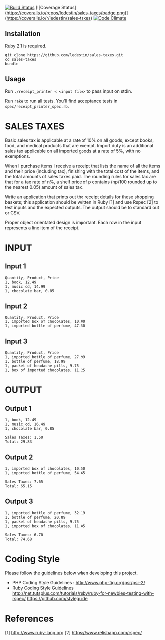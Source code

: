 [![Build Status](https://travis-ci.org/ledestin/sales-taxes.png)](https://travis-ci.org/ledestin/sales-taxes)
[![Coverage Status] (https://coveralls.io/repos/ledestin/sales-taxes/badge.png)] (https://coveralls.io/r/ledestin/sales-taxes)
[![Code Climate](https://codeclimate.com/github/ledestin/sales-taxes.png)](https://codeclimate.com/github/ledestin/sales-taxes)

## Installation

Ruby 2.1 is required.

```
git clone https://github.com/ledestin/sales-taxes.git
cd sales-taxes
bundle
```

## Usage

Run `./receipt_printer < <input file>` to pass input on stdin.

Run `rake` to run all tests. You'll find acceptance tests in
`spec/receipt_printer_spec.rb`.

# SALES TAXES

Basic sales tax is applicable at a rate of 10% on all goods, except books, food, and medical products that are exempt. Import duty is an additional sales tax applicable on all imported goods at a rate of 5%, with no exemptions.

When I purchase items I receive a receipt that lists the name of all the items and their price (including tax), finishing with the total cost of the items, and the total amounts of sales taxes paid. The rounding rules for sales tax are that for a tax rate of n%, a shelf price of p contains (np/100 rounded up to the nearest 0.05) amount of sales tax.

Write an application that prints out the receipt details for these shopping baskets; this application should be written in Ruby [1] and use Rspec [2] to test inputs and the expected outputs. The output should be to standard out or CSV.

Proper object orientated design is important. Each row in the input represents a line item of the receipt.

# INPUT

## Input 1
```
Quantity, Product, Price
1, book, 12.49
1, music cd, 14.99
1, chocolate bar, 0.85
```

## Input 2
```
Quantity, Product, Price
1, imported box of chocolates, 10.00
1, imported bottle of perfume, 47.50
```

## Input 3
```
Quantity, Product, Price
1, imported bottle of perfume, 27.99
1, bottle of perfume, 18.99
1, packet of headache pills, 9.75
1, box of imported chocolates, 11.25
```

# OUTPUT

## Output 1
```
1, book, 12.49
1, music cd, 16.49
1, chocolate bar, 0.85

Sales Taxes: 1.50
Total: 29.83
```

## Output 2
```
1, imported box of chocolates, 10.50
1, imported bottle of perfume, 54.65

Sales Taxes: 7.65
Total: 65.15
```

## Output 3
```
1, imported bottle of perfume, 32.19
1, bottle of perfume, 20.89
1, packet of headache pills, 9.75
1, imported box of chocolates, 11.85

Sales Taxes: 6.70
Total: 74.68
```

# Coding Style
Please follow the guidelines below when developing this project.
-   PHP Coding Style Guidelines : http://www.php-fig.org/psr/psr-2/
-   Ruby Coding Style Guidelines http://net.tutsplus.com/tutorials/ruby/ruby-for-newbies-testing-with-rspec/ https://github.com/styleguide

# References
[1] http://www.ruby-lang.org
[2] https://www.relishapp.com/rspec/
